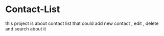 # Contact-List
this project is about contact list that could add new contact , edit , delete and search about it
